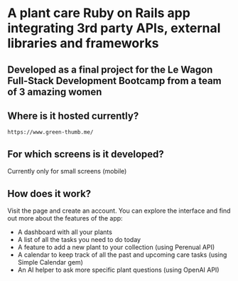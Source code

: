# A plant care Ruby on Rails app integrating 3rd party APIs, external libraries and frameworks
## Developed as a final project for the Le Wagon Full-Stack Development Bootcamp from a team of 3 amazing women

## Where is it hosted currently?
    https://www.green-thumb.me/

## For which screens is it developed?
Currently only for small screens (mobile)

## How does it work?
Visit the page and create an account. You can explore the interface and find out more about the features of the app:
* A dashboard with all your plants
* A list of all the tasks you need to do today
* A feature to add a new plant to your collection (using Perenual API)
* A calendar to keep track of all the past and upcoming care tasks (using Simple Calendar gem)
* An AI helper to ask more specific plant questions (using OpenAI API)
